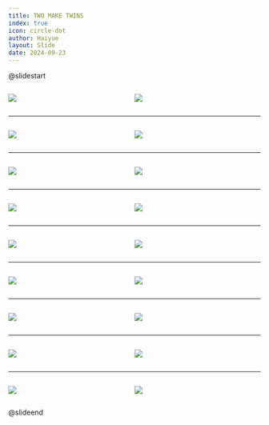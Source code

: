 ```yaml
---
title: TWO MAKE TWINS
index: true
icon: circle-dot
author: Haiyue
layout: Slide
date: 2024-09-23
---
```

 
@slidestart

<div style="display:flex">
<div style="flex:1">

![](/reading/english/Level-O/TWO%20MAKE%20TWINS/001.webp)
</div>
<div style="flex:1">

![](/reading/english/Level-O/TWO%20MAKE%20TWINS/002.webp)
</div>
</div>

---

<div style="display:flex">
<div style="flex:1">

![](/reading/english/Level-O/TWO%20MAKE%20TWINS/003.webp)
</div>
<div style="flex:1">

![](/reading/english/Level-O/TWO%20MAKE%20TWINS/004.webp)
</div>
</div>

---

<div style="display:flex">
<div style="flex:1">

![](/reading/english/Level-O/TWO%20MAKE%20TWINS/005.webp)
</div>
<div style="flex:1">

![](/reading/english/Level-O/TWO%20MAKE%20TWINS/006.webp)
</div>
</div>

---

<div style="display:flex">
<div style="flex:1">

![](/reading/english/Level-O/TWO%20MAKE%20TWINS/007.webp)
</div>
<div style="flex:1">

![](/reading/english/Level-O/TWO%20MAKE%20TWINS/008.webp)
</div>
</div>

---

<div style="display:flex">
<div style="flex:1">

![](/reading/english/Level-O/TWO%20MAKE%20TWINS/009.webp)
</div>
<div style="flex:1">

![](/reading/english/Level-O/TWO%20MAKE%20TWINS/010.webp)
</div>
</div>

---

<div style="display:flex">
<div style="flex:1">

![](/reading/english/Level-O/TWO%20MAKE%20TWINS/011.webp)
</div>
<div style="flex:1">

![](/reading/english/Level-O/TWO%20MAKE%20TWINS/012.webp)
</div>
</div>

---

<div style="display:flex">
<div style="flex:1">

![](/reading/english/Level-O/TWO%20MAKE%20TWINS/013.webp)
</div>
<div style="flex:1">

![](/reading/english/Level-O/TWO%20MAKE%20TWINS/014.webp)
</div>
</div>

---

<div style="display:flex">
<div style="flex:1">

![](/reading/english/Level-O/TWO%20MAKE%20TWINS/015.webp)
</div>
<div style="flex:1">

![](/reading/english/Level-O/TWO%20MAKE%20TWINS/016.webp)
</div>
</div>

---

<div style="display:flex">
<div style="flex:1">

![](/reading/english/Level-O/TWO%20MAKE%20TWINS/017.webp)
</div>
<div style="flex:1">

![](/reading/english/Level-O/TWO%20MAKE%20TWINS/018.webp)
</div>
</div>

@slideend